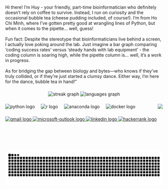 <p align="left">Hi there! I’m Huy - your friendly, part-time bioinformatician who definitely doesn’t rely on coffee to survive. Instead, I run on curiosity and the occasional bubble tea (cheese pudding included, of course!). I’m from Ho Chi Minh, where I’ve gotten pretty good at wrangling lines of Python, but when it comes to the pipette… well, guess!<br><br>Fun fact: Despite the stereotype that bioinformaticians live behind a screen, I actually love poking around the lab. Just imagine a bar graph comparing ‘coding success rates’ versus ‘steady hands with lab equipment’ - the coding column is soaring high, while the pipette column is… well, it’s a work in progress.<br><br>As for bridging the gap between biology and bytes—who knows if they’ve truly collided, or if they’re just started a clumsy dance. Either way, I’m here for the dance, bubble tea in hand!”</p>

###

<div align="center">
  <img src="https://streak-stats.demolab.com?user=huymtraan&locale=en&mode=daily&theme=synthwave&hide_border=false&border_radius=5" height="150" alt="streak graph"  />
  <img src="https://github-readme-stats.vercel.app/api/top-langs?username=huymtraan&locale=en&hide_title=false&layout=compact&card_width=320&langs_count=5&theme=synthwave&hide_border=false" height="150" alt="languages graph"  />
</div>

###

<img align="right" height="150" src="https://media4.giphy.com/media/25Itcrcuwkyq3ohubJ/giphy.webp?cid=ecf05e47x6pfpdifyyeizy9d2fsqacvqw3j9j2vw4u4mxo88&ep=v1_gifs_search&rid=giphy.webp&ct=g"  />

###

<div align="left">
  <img src="https://cdn.jsdelivr.net/gh/devicons/devicon/icons/python/python-original.svg" height="30" alt="python logo"  />
  <img width="12" />
  <img src="https://cdn.jsdelivr.net/gh/devicons/devicon/icons/r/r-original.svg" height="30" alt="r logo"  />
  <img width="12" />
  <img src="https://cdn.jsdelivr.net/gh/devicons/devicon/icons/anaconda/anaconda-original.svg" height="30" alt="anaconda logo"  />
  <img width="12" />
  <img src="https://cdn.jsdelivr.net/gh/devicons/devicon/icons/docker/docker-original.svg" height="30" alt="docker logo"  />
</div>

###

<div align="left">
  <a href="mailto:huymtraan@gmail.com">
  <img 
    src="https://img.shields.io/static/v1?message=Gmail&logo=gmail&label=&color=D14836&logoColor=white&labelColor=&style=for-the-badge" 
    height="35" 
    alt="gmail logo" 
  />
</a>
  <a href="mailto:BTBTIU21059@student.hcmiu.edu.vn">
    <img 
      src="https://img.shields.io/static/v1?message=Outlook&logo=microsoft-outlook&label=&color=0078D4&logoColor=white&labelColor=&style=for-the-badge" 
      height="35" 
      alt="microsoft-outlook logo" 
    />
  </a>
  <a href="https://www.linkedin.com/in/thaihuy-tran/">
    <img 
      src="https://img.shields.io/static/v1?message=LinkedIn&logo=linkedin&label=&color=0077B5&logoColor=white&labelColor=&style=for-the-badge" 
      height="35" 
      alt="linkedin logo" 
    />
  </a>
  <a href="https://www.hackerrank.com/profile/huymtraan">
    <img 
      src="https://img.shields.io/static/v1?message=HackerRank&logo=hackerrank&label=&color=2EC866&logoColor=white&labelColor=&style=for-the-badge" 
      height="35" 
      alt="hackerrank logo" 
    />
  </a>
</div>

###

<br clear="both">

<img src="https://raw.githubusercontent.com/huymtraan/huymtraan/output/snake.svg" alt="Snake animation" />

###
